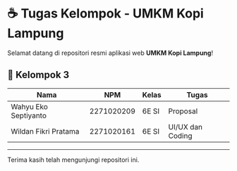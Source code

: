 # ☕ Tugas Kelompok - UMKM Kopi Lampung

Selamat datang di repositori resmi aplikasi web **UMKM Kopi Lampung**!  


## 👥 Kelompok 3

| Nama                      | NPM           | Kelas         | Tugas                |
|---------------------------|---------------|---------------|----------------------|
| Wahyu Eko Septiyanto      | 2271020209    | 6E SI         | Proposal             |
| Wildan Fikri Pratama      | 2271020161    | 6E SI         | UI/UX dan Coding     |

---

Terima kasih telah mengunjungi repositori ini.  
